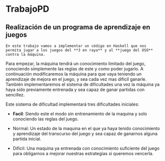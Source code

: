 # TrabajoPD

## Realización de un programa de aprendizaje en juegos

    En este trabajo vamos a implementar un código en Haskell que nos permita jugar a los juegos del **3 en raya** y al **juego del OSO** contra la máquina.
Para empezar, la máquina tendrá un conocimiento limitado del juego, conociendo simplemente las reglas de este y como poder jugarlo.
A continuación modificaremos la máquina para que vaya teniendo un aprendizaje de mejora en el juego, y sea cada vez mas dificil ganarle.
También implementaremos el sistema de dificultades una vez la máquina ya haya sido previamente entrenada y sea capaz de ganar partidas con sencillez.

Este sistema de dificultad implementará tres dificultades iniciales:

- **Facil**: Siendo este el modo sin entrenamiento de la maquina y solo conociendo las reglas del juego.
    
- Normal: Un estado de la maquina en el que ya haya tenido conocimiento y aprendizaje del transcurso del juego y sea capaz de ganarnos alguna partida inicial.
    
- Dificil: Una maquina ya entrenada con conocimiento suficiente del juego para obligarnos a mejorar nuestras estrategias si queremos vencerla.
